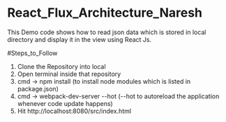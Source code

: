 # React_Flux_Architecture_Naresh

This Demo code shows how to read json data which is stored in local directory and display it in the view using React Js.

#Steps_to_Follow

1) Clone the Repository into local
2) Open terminal inside that repository
3) cmd -> npm install (to install node modules which is listed in package.json)
4) cmd -> webpack-dev-server --hot (--hot to autoreload the application whenever code update happens)
5) Hit http://localhost:8080/src/index.html 
